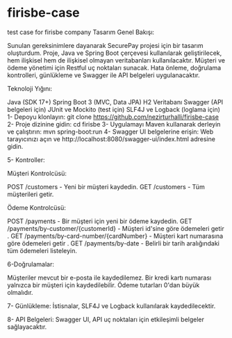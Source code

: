 # firisbe-case
test case for firisbe company
Tasarım Genel Bakışı:

Sunulan gereksinimlere dayanarak SecurePay projesi için bir tasarım oluşturdum. Proje, Java ve Spring Boot çerçevesi kullanılarak geliştirilecek, hem ilişkisel hem de ilişkisel olmayan veritabanları kullanılacaktır. Müşteri ve ödeme yönetimi için Restful uç noktaları sunacak. Hata önleme, doğrulama kontrolleri, günlükleme ve Swagger ile API belgeleri uygulanacaktır.

Teknoloji Yığını:

Java (SDK 17+)
Spring Boot 3 (MVC, Data JPA)
H2 Veritabanı 
Swagger (API belgeleri için)
JUnit ve Mockito (test için)
SLF4J ve Logback (loglama için)
1- Depoyu klonlayın: git clone https://github.com/nezirturhalli/firisbe-case
2- Proje dizinine gidin: cd firisbe
3- Uygulamayı Maven kullanarak derleyin ve çalıştırın: mvn spring-boot:run
4- Swagger UI belgelerine erişin:
Web tarayıcınızı açın ve http://localhost:8080/swagger-ui/index.html adresine gidin.

5- Kontroller:

Müşteri Kontrolcüsü:

POST /customers - Yeni bir müşteri kaydedin.
GET /customers - Tüm müşterileri getir.

Ödeme Kontrolcüsü:

POST /payments - Bir müşteri için yeni bir ödeme kaydedin.
GET /payments/by-customer/{customerId} - Müşteri id'sine göre ödemeleri getir .
GET /payments/by-card-number/{cardNumber} - Müşteri kart numarasına göre ödemeleri getir .
GET /payments/by-date - Belirli bir tarih aralığındaki tüm ödemeleri listeleyin.

6-Doğrulamalar:

Müşteriler mevcut bir e-posta ile kaydedilemez.
Bir kredi kartı numarası yalnızca bir müşteri için kaydedilebilir.
Ödeme tutarları 0'dan büyük olmalıdır.

7- Günlükleme:
İstisnalar, SLF4J ve Logback kullanılarak kaydedilecektir.

8- API Belgeleri:
Swagger UI, API uç noktaları için etkileşimli belgeler sağlayacaktır.

